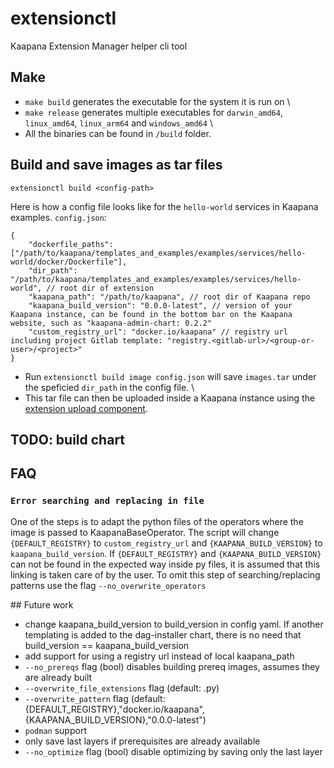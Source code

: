 # extensionctl

Kaapana Extension Manager helper cli tool

## Make 

- `make build` generates the executable for the system it is run on \
- `make release` generates multiple executables for `darwin_amd64`, `linux_amd64`,  `linux_arm64` and `windows_amd64` \
- All the binaries can be found in `/build` folder.

## Build and save images as tar files

`extensionctl build <config-path>`

Here is how a config file looks like for the `hello-world` services in Kaapana examples.
`config.json`:
```
{
    "dockerfile_paths": ["/path/to/kaapana/templates_and_examples/examples/services/hello-world/docker/Dockerfile"], 
    "dir_path": "/path/to/kaapana/templates_and_examples/examples/services/hello-world", // root dir of extension
    "kaapana_path": "/path/to/kaapana", // root dir of Kaapana repo
    "kaapana_build_version": "0.0.0-latest", // version of your Kaapana instance, can be found in the bottom bar on the Kaapana website, such as "kaapana-admin-chart: 0.2.2"
    "custom_registry_url": "docker.io/kaapana" // registry url including project Gitlab template: "registry.<gitlab-url>/<group-or-user>/<project>"
}
```

* Run `extensionctl build image config.json` will save `images.tar` under the speficied `dir_path` in the config file. \
* This tar file can then be uploaded inside a Kaapana instance using the [extension upload component](https://kaapana.readthedocs.io/en/latest/user_guide/extensions.html#uploading-extensions-to-the-platform).

## TODO: build chart


## FAQ

### `Error searching and replacing in file`
One of the steps is to adapt the python files of the operators where the image is passed to KaapanaBaseOperator. The script will change `{DEFAULT_REGISTRY}` to `custom_registry_url` and `{KAAPANA_BUILD_VERSION}` to `kaapana_build_version`. If `{DEFAULT_REGISTRY}` and `{KAAPANA_BUILD_VERSION}` can not be found in the expected way inside py files, it is assumed that this linking is taken care of by the user. To omit this step of searching/replacing patterns use the flag `--no_overwrite_operators`



## Future work
- change kaapana_build_version to build_version in config yaml. If another templating is added to the dag-installer chart, there is no need that build_version == kaapana_build_version
- add support for using a registry url instead of local kaapana_path
- `--no_prereqs` flag (bool) disables building prereq images, assumes they are already built
- `--overwrite_file_extensions` flag (default: .py)
- `--overwrite_pattern` flag (default: {DEFAULT_REGISTRY},"docker.io/kaapana",{KAAPANA_BUILD_VERSION},"0.0.0-latest")
- `podman` support
- only save last layers if prerequisites are already available
- `--no_optimize` flag (bool) disable optimizing by saving only the last layer
